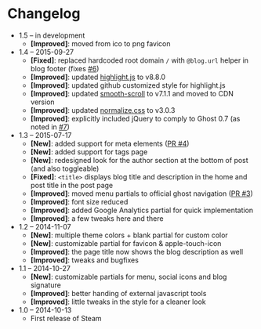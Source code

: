 # Changelog

* 1.5 – in development
    * **[Improved]**: moved from ico to png favicon
* 1.4 – 2015-09-27
    * **[Fixed]**: replaced hardcoded root domain `/` with `@blog.url` helper in blog footer (fixes [#6](https://github.com/epistrephein/Steam/issues/6))
    * **[Improved]**: updated [highlight.js](https://highlightjs.org) to v8.8.0
    * **[Improved]**: updated github customized style for highlight.js
    * **[Improved]**: updated [smooth-scroll](https://github.com/cferdinandi/smooth-scroll) to v7.1.1 and moved to CDN version
    * **[Improved]**: updated [normalize.css](http://necolas.github.io/normalize.css/) to v3.0.3
    * **[Improved]**: explicitly included jQuery to comply to Ghost 0.7 (as noted in [#7](https://github.com/epistrephein/Steam/issues/7))
* 1.3 – 2015-07-17
    * **[New]**: added support for meta elements ([PR #4](https://github.com/epistrephein/Steam/pull/4))
    * **[New]**: added support for tags page
    * **[New]**: redesigned look for the author section at the bottom of post (and also toggleable)
    * **[Fixed]**: `<title>` displays blog title and description in the home and post title in the post page
    * **[Improved]**: moved menu partials to official ghost navigation ([PR #3](https://github.com/epistrephein/Steam/pull/3))
    * **[Improved]**: font size reduced
    * **[Improved]**: added Google Analytics partial for quick implementation
    * **[Improved]**: a few tweaks here and there
* 1.2 – 2014-11-07
    * **[New]**: multiple theme colors + blank partial for custom color
    * **[New]**: customizable partial for favicon & apple-touch-icon
    * **[Improved]**: the page title now shows the blog description as well
    * **[Improved]**: tweaks and bugfixes
* 1.1 – 2014-10-27
    * **[New]**: customizable partials for menu, social icons and blog signature
    * **[Improved]**: better handing of external javascript tools
    * **[Improved]**: little tweaks in the style for a cleaner look
* 1.0 – 2014-10-13
    * First release of Steam
